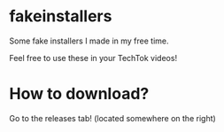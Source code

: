 # fakeinstallers

Some fake installers I made in my free  time.

Feel free to use these in your TechTok videos!

# How to download?

Go to the releases tab! (located somewhere on the right)
